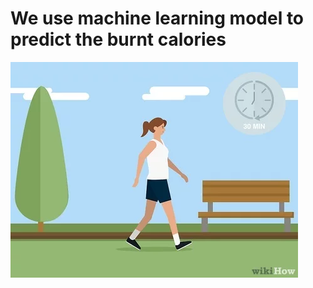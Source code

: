 

<h1> We use machine learning model to predict the burnt calories</h1>
<img src = 'calorie.jpeg' />
